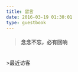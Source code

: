 ```yaml
---
title: 留言
date: 2016-03-19 01:30:01
type: guestbook
---
```

#### <blockquote class="blockquote-center">念念不忘，必有回响</blockquote>
<br/>
>最近访客

<div class="ds-recent-visitors" data-num-items="28" data-avatar-size="42" id="ds-recent-visitors"></div>

